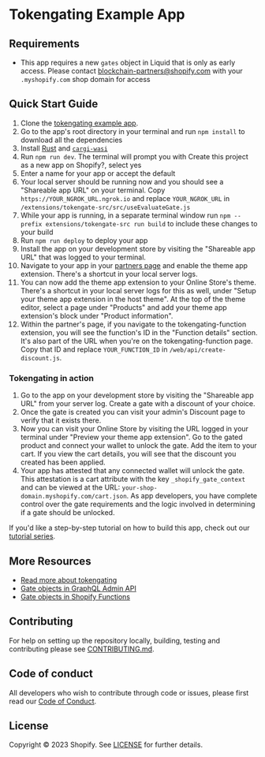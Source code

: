 # Tokengating Example App


## Requirements

* This app requires a new `gates` object in Liquid that is only as early access. Please contact blockchain-partners@shopify.com with your `.myshopify.com` shop domain for access

## Quick Start Guide

1. Clone the [tokengating example app](https://github.com/Shopify/tokengating-example-app).
1. Go to the app's root directory in your terminal and run `npm install` to download all the dependencies
1. Install [Rust](https://www.rust-lang.org/tools/install) and [`cargi-wasi`](https://bytecodealliance.github.io/cargo-wasi/install.html)
3. Run `npm run dev`. The terminal will prompt you with Create this project as a new app on Shopify?, select yes
4. Enter a name for your app or accept the default
5. Your local server should be running now and you should see a "Shareable app URL" on your terminal. Copy `https://YOUR_NGROK_URL.ngrok.io` and replace `YOUR_NGROK_URL` in `/extensions/tokengate-src/src/useEvaluateGate.js`
6. While your app is running, in a separate terminal window run `npm --prefix extensions/tokengate-src run build` to include these changes to your build
7. Run `npm run deploy` to deploy your app
8. Install the app on your development store by visiting the "Shareable app URL" that was logged to your terminal.
9. Navigate to your app in your [partners page](https://partners.shopify.com) and enable the theme app extension. There's a shortcut in your local server logs.
10. You can now add the theme app extension to your Online Store's theme. There's a shortcut in your local server logs for this as well, under "Setup your theme app extension in the host theme". At the top of the theme editor, select a page under "Products" and add your theme app extension's block under "Product information".
11. Within the partner's page, if you navigate to the tokengating-function extension, you will see the function's ID in the "Function details" section. It's also part of the URL when you're on the tokengating-function page. Copy that ID and replace `YOUR_FUNCTION_ID` in `/web/api/create-discount.js`.

### Tokengating in action

1. Go to the app on your development store by visiting the "Shareable app URL" from your server log. Create a gate with a discount of your choice.
1. Once the gate is created you can visit your admin's Discount page to verify that it exists there.
1. Now you can visit your Online Store by visiting the URL logged in your terminal under "Preview your theme app extension". Go to the gated product and connect your wallet to unlock the gate. Add the item to your cart. If you view the cart details, you will see that the discount you created has been applied.
1. Your app has attested that any connected wallet will unlock the gate. This attestation is a cart attribute with the key `_shopify_gate_context` and can be viewed at the URL: `your-shop-domain.myshopify.com/cart.json`. As app developers, you have complete control over the gate requirements and the logic involved in determining if a gate should be unlocked.

If you'd like a step-by-step tutorial on how to build this app, check out our [tutorial series](https://shopify.dev/apps/blockchain/tokengating/build-a-tokengating-app).

## More Resources
- [Read more about tokengating](https://shopify.dev/apps/blockchain/tokengating)
- [Gate objects in GraphQL Admin API](https://shopify.dev/api/admin-graphql/unstable/objects/GateConfiguration)
- [Gate objects in Shopify Functions](https://shopify.dev/api/functions/reference/product-discounts/graphql/common-objects/gatesubject)

## Contributing

For help on setting up the repository locally, building, testing and contributing please see [CONTRIBUTING.md](CONTRIBUTING.md).

## Code of conduct

All developers who wish to contribute through code or issues, please first read our [Code of Conduct](CODE_OF_CONDUCT.md).

## License

Copyright © 2023 Shopify. See [LICENSE](LICENSE.md) for further details.
